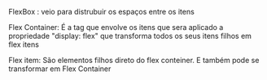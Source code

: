 FlexBox : veio para distrubuir os espaços entre os itens

Flex Container: É a tag que envolve os itens que sera aplicado a propriedade "display: flex" que transforma todos os seus itens filhos em flex itens

Flex item: São elementos filhos direto do flex conteiner. E também pode se transformar em Flex Container


